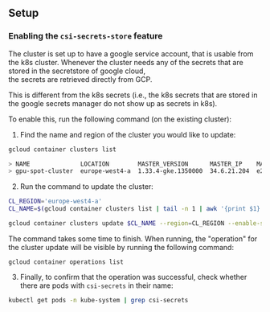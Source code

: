 ## Setup


### Enabling the `csi-secrets-store` feature
The cluster is set up to have a google service account, that is usable from the k8s cluster. 
Whenever the cluster needs any of the secrets that are stored in the secretstore of google cloud,  
the secrets are retrieved directly from GCP. 

This is different from the k8s secrets (i.e., the k8s secrets that are stored in the google secrets manager do not show up as secrets in k8s). 

To enable this, run the following command (on the existing cluster):

1. Find the name and region of the cluster you would like to update:

```bash
gcloud container clusters list

> NAME              LOCATION        MASTER_VERSION      MASTER_IP    MACHINE_TYPE  NODE_VERSION        NUM_NODES  STATUS   STACK_TYPE
> gpu-spot-cluster  europe-west4-a  1.33.4-gke.1350000  34.6.21.204  e2-small      1.33.4-gke.1350000  1          RUNNING  IPV4
```

2. Run the command to update the cluster: 

```bash
CL_REGION='europe-west4-a'
CL_NAME=$(gcloud container clusters list | tail -n 1 | awk '{print $1}')

gcloud container clusters update $CL_NAME --region=CL_REGION --enable-secret-manager
```

The command takes some time to finish. When running, the "operation" for the cluster update will be visible by running the following command:

```
gcloud container operations list 
```


3. Finally, to confirm that the operation was successful, check whether there are pods with `csi-secrets` in their name:

```bash
kubectl get pods -n kube-system | grep csi-secrets
```
